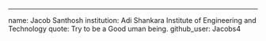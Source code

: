 ---
name: Jacob Santhosh
institution: Adi Shankara Institute of Engineering and Technology 
quote: Try to be a Good uman being.
github_user: Jacobs4
